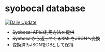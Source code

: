 # syobocal database

[![Daily Update](https://github.com/animegeek/syobocaldb/actions/workflows/crawl-daily.yml/badge.svg)](https://github.com/animegeek/syobocaldb/actions/workflows/crawl-daily.yml)

* ~~Syobocal APIの利用方法を提供~~
* ~~Syobocalから返ってくるXMLをJSONへ変換~~
* 変換済みJSONをDBとして保持

